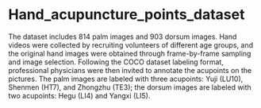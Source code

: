 # Hand_acupuncture_points_dataset

The dataset includes 814 palm images and 903 dorsum images. Hand videos were collected by recruiting volunteers of different age groups, 
and the original hand images were obtained through frame-by-frame sampling and image selection. Following the COCO dataset labeling format, 
professional physicians were then invited to annotate the acupoints on the pictures. The palm images are labeled with three acupoints: 
Yuji (LU10), Shenmen (HT7), and Zhongzhu (TE3); the dorsum images are labeled with two acupoints: Hegu (LI4) and Yangxi (LI5).
